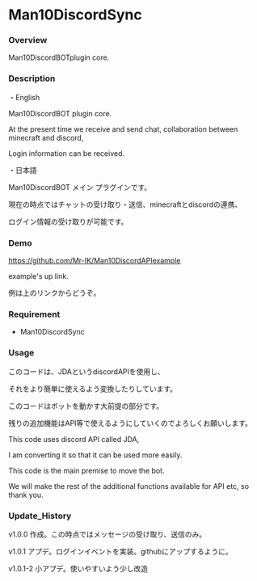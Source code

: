 # Man10DiscordSync

### Overview
Man10DiscordBOTplugin core.

### Description
・English

  Man10DiscordBOT plugin core.

  At the present time we receive and send chat, collaboration between minecraft and discord,

  Login information can be received.

・日本語

  Man10DiscordBOT メイン プラグインです。

  現在の時点ではチャットの受け取り・送信、minecraftとdiscordの連携、

  ログイン情報の受け取りが可能です。

### Demo
  <https://github.com/Mr-IK/Man10DiscordAPIexample>

  example's up link.

  例は上のリンクからどうぞ。

### Requirement
* Man10DiscordSync

### Usage
  このコードは、JDAというdiscordAPIを使用し、

  それをより簡単に使えるよう変換したりしています。

  このコードはボットを動かす大前提の部分です。

  残りの追加機能はAPI等で使えるようにしていくのでよろしくお願いします。

  This code uses discord API called JDA,

  I am converting it so that it can be used more easily.

  This code is the main premise to move the bot.

  We will make the rest of the additional functions available for API etc, so thank you.
### Update_History
  v1.0.0 作成。この時点ではメッセージの受け取り、送信のみ。

  v1.0.1 アプデ。ログインイベントを実装。githubにアップするように。

  v1.0.1-2 小アプデ。使いやすいよう少し改造